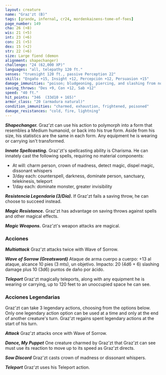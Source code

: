 ```yaml
---
layout: creature
name: "Graz'zt (B)"
tags: [grande, infernal, cr24, mordenkainens-tome-of-foes]
page_number: 149
cha: 26 (+8)
wis: 21 (+5)
int: 23 (+6)
con: 21 (+5)
dex: 15 (+2)
str: 22 (+6)
size: Large fiend (demon
alignment: shapechanger)
challenge: "24 (62,000 XP)"
languages: "all, telepathy 120 ft."
senses: "truesight 120 ft., passive Perception 22"
skills: "Engaño +15, Insight +12, Percepción +12, Persuasion +15"
damage_immunities: "poison; bludgeoning, piercing, and slashing from nonmagical attacks"
saving_throws: "Des +9, Con +12, Sab +12"
speed: "40 ft."
hit_points: "346  (33d10 + 165)"
armor_class: "20 (armadura natural)"
condition_immunities: "charmed, exhaustion, frightened, poisoned"
damage_resistances: "cold, fire, lightning"
---
```


***Shapechanger.*** Graz'zt can use his action to polymorph into a form that resembles a Medium humanoid, or back into his true form. Aside from his size, his statistics are the same in each form. Any equipment he is wearing or carrying isn't transformed.

***Innate Spellcasting.*** Graz'zt's spellcasting ability is Charisma. He can innately cast the following spells, requiring no material components:
* At will: charm person, crown of madness, detect magic, dispel magic, dissonant whispers
* 3/day each: counterspell, darkness, dominate person, sanctuary, telekinesis, teleport
* 1/day each: dominate monster, greater invisibility

***Resistencia Legendaria (3/Día).*** If Graz'zt fails a saving throw, he can choose to succeed instead.

***Magic Resistance.*** Graz'zt has advantage on saving throws against spells and other magical effects.

***Magic Weapons.*** Graz'zt's weapon attacks are magical.

### Acciones

***Multiattack*** Graz'zt attacks twice with Wave of Sorrow.

***Wave of Sorrow (Greatsword)*** Ataque de arma cuerpo a cuerpo: +13 al ataque, alcance 10 pies (3 mts), un objetivo. Impacto: 20 (4d6 + 6) slashing damage plus 10 (3d6) puntos de daño por ácido.

***Teleport*** Graz'zt magically teleports, along with any equipment he is wearing or carrying, up to 120 feet to an unoccupied space he can see.

### Acciones Legendarias

Graz'zt can take 3 legendary actions, choosing from the options below. Only one legendary action option can be used at a time and only at the end of another creature's turn. Graz'zt regains spent legendary actions at the start of his turn.

***Attack*** Graz'zt attacks once with Wave of Sorrow.

***Dance, My Puppet*** One creature charmed by Graz'zt that Graz'zt can see must use its reaction to move up to its speed as Graz'zt directs.

***Sow Discord*** Graz'zt casts crown of madness or dissonant whispers.

***Teleport*** Graz'zt uses his Teleport action.